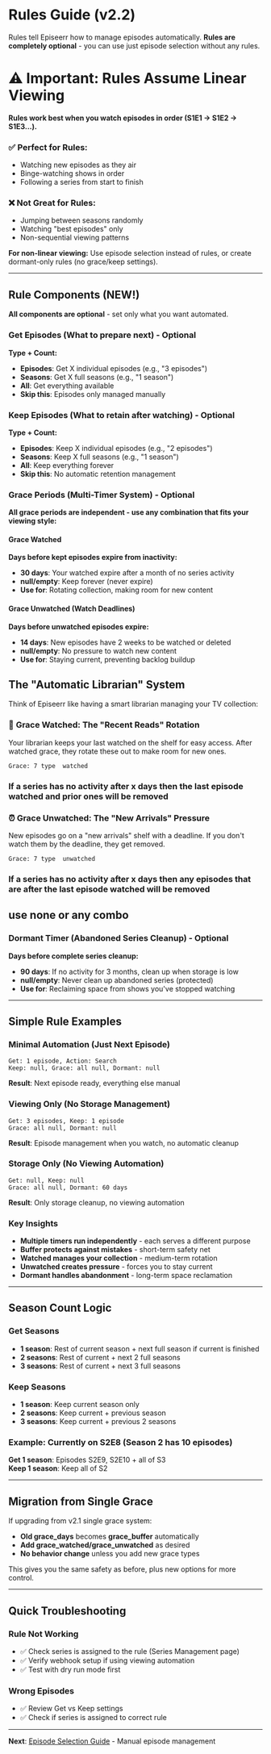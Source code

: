 # Rules Guide (v2.2)

Rules tell Episeerr how to manage episodes automatically. **Rules are completely optional** - you can use just episode selection without any rules.

# ⚠️ **Important: Rules Assume Linear Viewing**

**Rules work best when you watch episodes in order (S1E1 → S1E2 → S1E3...).**

### ✅ **Perfect for Rules:**
- Watching new episodes as they air
- Binge-watching shows in order
- Following a series from start to finish

### ❌ **Not Great for Rules:**
- Jumping between seasons randomly
- Watching "best episodes" only
- Non-sequential viewing patterns

**For non-linear viewing:** Use episode selection instead of rules, or create dormant-only rules (no grace/keep settings).

---

## Rule Components (NEW!)

**All components are optional** - set only what you want automated.

### Get Episodes (What to prepare next) - Optional
**Type + Count:**
- **Episodes**: Get X individual episodes (e.g., "3 episodes")
- **Seasons**: Get X full seasons (e.g., "1 season") 
- **All**: Get everything available
- **Skip this**: Episodes only managed manually

### Keep Episodes (What to retain after watching) - Optional
**Type + Count:**
- **Episodes**: Keep X individual episodes (e.g., "2 episodes")
- **Seasons**: Keep X full seasons (e.g., "1 season")
- **All**: Keep everything forever
- **Skip this**: No automatic retention management

### Grace Periods (Multi-Timer System) - Optional

**All grace periods are independent - use any combination that fits your viewing style:**

#### Grace Watched   
**Days before kept episodes expire from inactivity:**
- **30 days**: Your watched expire after a month of no series activity
- **null/empty**: Keep forever (never expire)
- **Use for**: Rotating collection, making room for new content

#### Grace Unwatched (Watch Deadlines)
**Days before unwatched episodes expire:**
- **14 days**: New episodes have 2 weeks to be watched or deleted
- **null/empty**: No pressure to watch new content
- **Use for**: Staying current, preventing backlog buildup
## The "Automatic Librarian" System

Think of Episeerr like having a smart librarian managing your TV collection:


### 🔄 **Grace Watched: The "Recent Reads" Rotation**
Your librarian keeps your last watched on the shelf for easy access. After watched grace, they rotate these out to make room for new ones.

```
Grace: 7 type  watched
```
### If a series has no activity after x days then the last episode watched and prior ones will be removed

### ⏰ **Grace Unwatched: The "New Arrivals" Pressure**
New episodes go on a "new arrivals" shelf with a deadline. If you don't watch them by the deadline, they get removed.

```
Grace: 7 type  unwatched
```
### If a series has no activity after x days then any episodes that are after the last episode watched will be removed

## use none or any combo


### Dormant Timer (Abandoned Series Cleanup) - Optional
**Days before complete series cleanup:**
- **90 days**: If no activity for 3 months, clean up when storage is low
- **null/empty**: Never clean up abandoned series (protected)
- **Use for**: Reclaiming space from shows you've stopped watching

---

## Simple Rule Examples

### Minimal Automation (Just Next Episode)
```
Get: 1 episode, Action: Search
Keep: null, Grace: all null, Dormant: null
```
**Result**: Next episode ready, everything else manual

### Viewing Only (No Storage Management)
```
Get: 3 episodes, Keep: 1 episode
Grace: all null, Dormant: null
```
**Result**: Episode management when you watch, no automatic cleanup

### Storage Only (No Viewing Automation)
```
Get: null, Keep: null
Grace: all null, Dormant: 60 days
```
**Result**: Only storage cleanup, no viewing automation


### Key Insights
- **Multiple timers run independently** - each serves a different purpose
- **Buffer protects against mistakes** - short-term safety net
- **Watched manages your collection** - medium-term rotation
- **Unwatched creates pressure** - forces you to stay current  
- **Dormant handles abandonment** - long-term space reclamation


---

## Season Count Logic

### Get Seasons
- **1 season**: Rest of current season + next full season if current is finished
- **2 seasons**: Rest of current + next 2 full seasons
- **3 seasons**: Rest of current + next 3 full seasons

### Keep Seasons  
- **1 season**: Keep current season only
- **2 seasons**: Keep current + previous season
- **3 seasons**: Keep current + previous 2 seasons

### Example: Currently on S2E8 (Season 2 has 10 episodes)
**Get 1 season**: Episodes S2E9, S2E10 + all of S3  
**Keep 1 season**: Keep all of S2

---

## Migration from Single Grace

If upgrading from v2.1 single grace system:
- **Old grace_days** becomes **grace_buffer** automatically
- **Add grace_watched/grace_unwatched** as desired
- **No behavior change** unless you add new grace types

This gives you the same safety as before, plus new options for more control.

---

## Quick Troubleshooting

### Rule Not Working
- ✅ Check series is assigned to the rule (Series Management page)
- ✅ Verify webhook setup if using viewing automation
- ✅ Test with dry run mode first

### Wrong Episodes  
- ✅ Review Get vs Keep settings
- ✅ Check if series is assigned to correct rule

---

**Next**: [Episode Selection Guide](episode-selection.md) - Manual episode management
